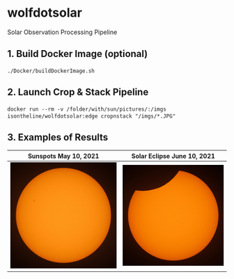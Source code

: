 # wolfdotsolar
Solar Observation Processing Pipeline

## 1. Build Docker Image (optional)
```
./Docker/buildDockerImage.sh
```

## 2. Launch Crop & Stack Pipeline
```
docker run --rm -v /folder/with/sun/pictures/:/imgs isontheline/wolfdotsolar:edge cropnstack "/imgs/*.JPG"
```

## 3. Examples of Results
| Sunspots May 10, 2021 | Solar Eclipse June 10, 2021 |
| --- | --- |
| ![Sun Cropped and Stacked with wolfdotsolar](./samples/sun-cropped-and-stacked-with-wolfdotsolar.jpg) | ![Solar Eclipse June 10, 2021 at Arnac-Pompadour](./samples/solar-eclipse-20210610-0950-arnac-pompadour-france.jpg) |
